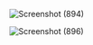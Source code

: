 

![Screenshot (894)](https://github.com/waquar-az/Email_verify_login/assets/106869966/bfa7e72d-f45d-4a8c-8a45-8c6e2586e615)


![Screenshot (896)](https://github.com/waquar-az/Email_verify_login/assets/106869966/2316e209-7cf9-4977-874e-246744666951)
